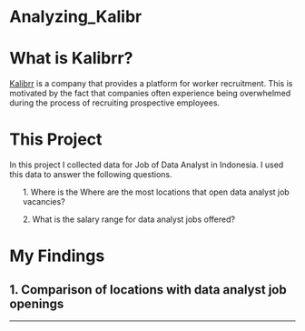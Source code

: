 # Analyzing_Kalibr

# What is Kalibrr?

<a href="https://www.kalibrr.com/">Kalibrr</a> is a company that provides a platform for worker recruitment. This is motivated by the fact that companies often experience being overwhelmed during the process of recruiting prospective employees.

# This Project
In this project I collected data for Job of Data Analyst in Indonesia. I used this data to answer the following questions.

<ul>1. Where is the Where are the most locations that open data analyst job vacancies?</ul>
<ul>2. What is the salary range for data analyst jobs offered?</ul>

# My Findings

## 1. Comparison of locations with data analyst job openings
<hr>

